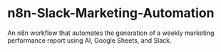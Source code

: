 # n8n-Slack-Marketing-Automation
An n8n workflow that automates the generation of a weekly marketing performance report using AI, Google Sheets, and Slack.
